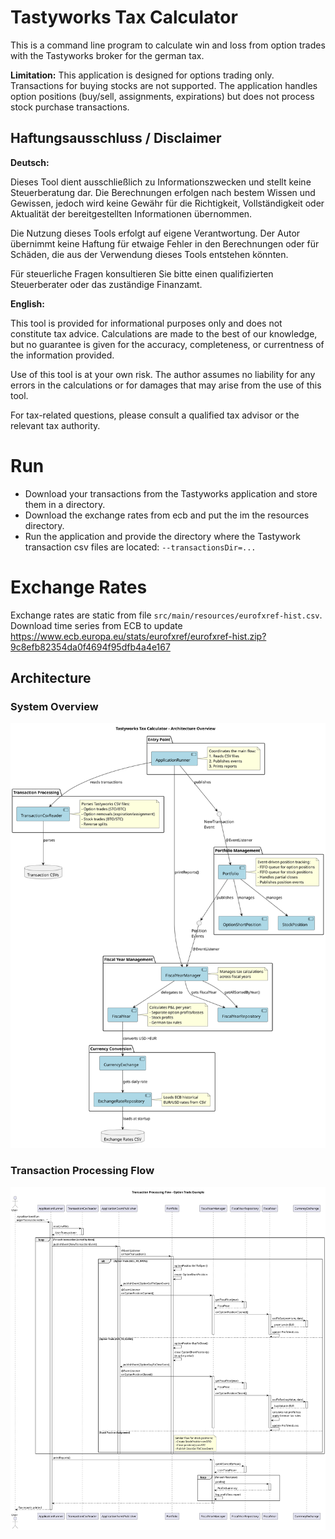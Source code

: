 # Tastyworks Tax Calculator
This is a command line program to calculate win and loss from option trades with the Tastyworks
broker for the german tax.

**Limitation:** This application is designed for options trading only. Transactions for buying stocks are not supported. The application handles option positions (buy/sell, assignments, expirations) but does not process stock purchase transactions.

## Haftungsausschluss / Disclaimer

**Deutsch:**

Dieses Tool dient ausschließlich zu Informationszwecken und stellt keine Steuerberatung dar. Die Berechnungen erfolgen nach bestem Wissen und Gewissen, jedoch wird keine Gewähr für die Richtigkeit, Vollständigkeit oder Aktualität der bereitgestellten Informationen übernommen.

Die Nutzung dieses Tools erfolgt auf eigene Verantwortung. Der Autor übernimmt keine Haftung für etwaige Fehler in den Berechnungen oder für Schäden, die aus der Verwendung dieses Tools entstehen könnten.

Für steuerliche Fragen konsultieren Sie bitte einen qualifizierten Steuerberater oder das zuständige Finanzamt.

**English:**

This tool is provided for informational purposes only and does not constitute tax advice. Calculations are made to the best of our knowledge, but no guarantee is given for the accuracy, completeness, or currentness of the information provided.

Use of this tool is at your own risk. The author assumes no liability for any errors in the calculations or for damages that may arise from the use of this tool.

For tax-related questions, please consult a qualified tax advisor or the relevant tax authority.

# Run
- Download your transactions from the Tastyworks application and store them in a directory.
- Download the exchange rates from ecb and put the im the resources directory.
- Run the application and provide the directory where the Tastywork transaction csv files are located:
`--transactionsDir=...`

# Exchange Rates
Exchange rates are static from file `src/main/resources/eurofxref-hist.csv`. Download time series from ECB to update
https://www.ecb.europa.eu/stats/eurofxref/eurofxref-hist.zip?9c8efb82354da0f4694f95dfb4a4e167

## Architecture

### System Overview
![Architecture Overview](docs/architecture.svg)

### Transaction Processing Flow
![Transaction Processing Flow](docs/sequence-diagram.svg)


